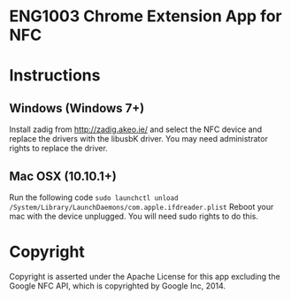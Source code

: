 # ENG1003 Chrome Extension App for NFC

# Instructions

## Windows (Windows 7+)
Install zadig from http://zadig.akeo.ie/ and select the NFC device and replace the drivers with the libusbK driver. You may need administrator rights to replace the driver.

## Mac OSX (10.10.1+)
Run the following code
`sudo launchctl unload /System/Library/LaunchDaemons/com.apple.ifdreader.plist`
Reboot your mac with the device unplugged. You will need sudo rights to do this.

# Copyright
Copyright is asserted under the Apache License for this app excluding the Google NFC API, which is copyrighted by Google Inc, 2014.

